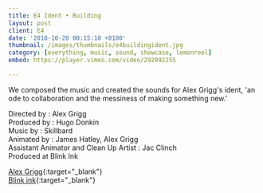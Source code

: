 ```yaml
---
title: E4 Ident • Building
layout: post
client: E4
date: '2018-10-28 00:15:10 +0100'
thumbnail: /images/thumbnails/e4buildingident.jpg
category: [everything, music, sound, showcase, lemonreel]
embed: https://player.vimeo.com/video/292092255

---
```


We composed the music and created the sounds for Alex Grigg's ident, 'an ode to collaboration and the messiness of making something new.'

Directed by : Alex Grigg  
Produced by : Hugo Donkin  
Music by : Skillbard  
Animated by : James Hatley, Alex Grigg  
Assistant Animator and Clean Up Artist : Jac Clinch  
Produced at Blink Ink  

[Alex Grigg](http://www.alexgrigg.com/){:target="_blank"}   
[Blink ink](https://www.blinkink.co.uk/){:target="_blank"}  
